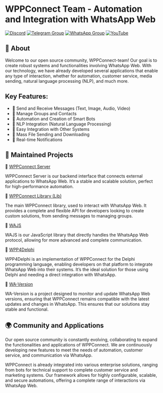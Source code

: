 # WPPConnect Team - Automation and Integration with WhatsApp Web

[![Discord](https://img.shields.io/discord/844351092758413353?color=blueviolet&label=Discord&logo=discord&style=flat)](https://discord.gg/JU5JGGKGNG)
[![Telegram Group](https://img.shields.io/badge/Telegram-Group-32AFED?logo=telegram)](https://t.me/wppconnect)
[![WhatsApp Group](https://img.shields.io/badge/WhatsApp-Group-25D366?logo=whatsapp)](https://chat.whatsapp.com/C1ChjyShl5cA7KvmtecF3L)
[![YouTube](https://img.shields.io/youtube/channel/subscribers/UCD7J9LG08PmGQrF5IS7Yv9A?label=YouTube)](https://www.youtube.com/c/wppconnect)

## 📖 About
Welcome to our open source community, WPPConnect-team! Our goal is to create robust systems and functionalities involving WhatsApp Web. With our technology, we have already developed several applications that enable any type of interaction, whether for automation, customer service, media sending, natural language processing (NLP), and much more.

## Key Features:
- 📲 Send and Receive Messages (Text, Image, Audio, Video)
- 👥 Manage Groups and Contacts
- 🤖 Automation and Creation of Smart Bots
- 🎯 NLP Integration (Natural Language Processing)
- 🔗 Easy Integration with Other Systems
- 📂 Mass File Sending and Downloading
- 📡 Real-time Notifications

## 🚀 Maintained Projects

🔹 [WPPConnect Server](https://github.com/wppconnect-team/wppconnect-server)

WPPConnect Server is our backend interface that connects external applications to WhatsApp Web. It’s a stable and scalable solution, perfect for high-performance automation.

🔹 [WPPConnect Library (Lib)](https://github.com/wppconnect-team/wppconnect)

The main WPPConnect library, used to interact with WhatsApp Web. It provides a complete and flexible API for developers looking to create custom solutions, from sending messages to managing groups.

🔹 [WAJS](https://github.com/wppconnect-team/wajs)

WAJS is our JavaScript library that directly handles the WhatsApp Web protocol, allowing for more advanced and complete communication.

🔹 [WPP4Delphi](https://github.com/wppconnect-team/wpp4delphi)

WPP4Delphi is an implementation of WPPConnect for the Delphi programming language, enabling developers on that platform to integrate WhatsApp Web into their systems. It’s the ideal solution for those using Delphi and needing a direct integration with WhatsApp.

🔹 [WA-Version](https://github.com/wppconnect-team/wa-version)

WA-Version is a project designed to monitor and update WhatsApp Web versions, ensuring that WPPConnect remains compatible with the latest updates and changes in WhatsApp. This ensures that our solutions stay stable and functional.

## 🌍 Community and Applications
Our open source community is constantly evolving, collaborating to expand the functionalities and applications of WPPConnect. We are continuously developing new features to meet the needs of automation, customer service, and communication via WhatsApp.

WPPConnect is already integrated into various enterprise solutions, ranging from bots for technical support to complete customer service and marketing systems. Our framework allows for highly configurable, scalable, and secure automations, offering a complete range of interactions via WhatsApp Web.

